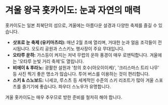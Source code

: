 # 겨울 왕국 홋카이도: 눈과 자연의 매력

홋카이도는 일본 최북단의 섬으로, 겨울에는 아름다운 설경과 다양한 축제를 즐길 수 있습니다.

* **삿포로 눈 축제 (유키마츠리):** 매년 2월 초에 열리며, 거대한 눈과 얼음 조각들이 전시됩니다. 오도리 공원과 스스키노 행사장이 주요 무대입니다.
* **오타루 운하:** 가스등이 켜지는 저녁 무렵의 운하 풍경이 매우 로맨틱합니다. 겨울에는 '오타루 눈빛 거리 축제'도 열립니다.
* **비에이 & 후라노:** 광활한 설원과 '청의 호수(아오이이케)', '크리스마스 트리 나무' 등 사진 찍기 좋은 명소가 많습니다. 투어 버스를 이용하는 것이 편리합니다.
* **스키 & 스노보드:** 니세코, 루스츠 등 세계적인 수준의 스키 리조트가 많아 겨울 스포츠를 즐기기에 좋습니다. 파우더 스노우가 유명합니다.

겨울 홋카이도는 매우 추우므로 방한 준비를 철저히 해야 합니다.